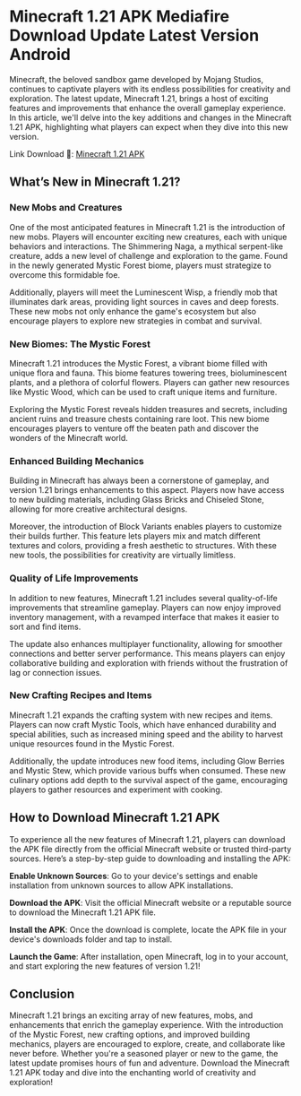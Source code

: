 # Minecraft 1.21 APK Mediafire Download Update Latest Version Android 

Minecraft, the beloved sandbox game developed by Mojang Studios, continues to captivate players with its endless possibilities for creativity and exploration. The latest update, Minecraft 1.21, brings a host of exciting features and improvements that enhance the overall gameplay experience. In this article, we'll delve into the key additions and changes in the Minecraft 1.21 APK, highlighting what players can expect when they dive into this new version.

Link Download 👋: [Minecraft 1.21 APK](https://modilimitado.io/en/minecraft-1-21-apk)

## What’s New in Minecraft 1.21?

### New Mobs and Creatures
One of the most anticipated features in Minecraft 1.21 is the introduction of new mobs. Players will encounter exciting new creatures, each with unique behaviors and interactions. The Shimmering Naga, a mythical serpent-like creature, adds a new level of challenge and exploration to the game. Found in the newly generated Mystic Forest biome, players must strategize to overcome this formidable foe.

Additionally, players will meet the Luminescent Wisp, a friendly mob that illuminates dark areas, providing light sources in caves and deep forests. These new mobs not only enhance the game's ecosystem but also encourage players to explore new strategies in combat and survival.

### New Biomes: The Mystic Forest
Minecraft 1.21 introduces the Mystic Forest, a vibrant biome filled with unique flora and fauna. This biome features towering trees, bioluminescent plants, and a plethora of colorful flowers. Players can gather new resources like Mystic Wood, which can be used to craft unique items and furniture.

Exploring the Mystic Forest reveals hidden treasures and secrets, including ancient ruins and treasure chests containing rare loot. This new biome encourages players to venture off the beaten path and discover the wonders of the Minecraft world.

### Enhanced Building Mechanics
Building in Minecraft has always been a cornerstone of gameplay, and version 1.21 brings enhancements to this aspect. Players now have access to new building materials, including Glass Bricks and Chiseled Stone, allowing for more creative architectural designs.

Moreover, the introduction of Block Variants enables players to customize their builds further. This feature lets players mix and match different textures and colors, providing a fresh aesthetic to structures. With these new tools, the possibilities for creativity are virtually limitless.

### Quality of Life Improvements
In addition to new features, Minecraft 1.21 includes several quality-of-life improvements that streamline gameplay. Players can now enjoy improved inventory management, with a revamped interface that makes it easier to sort and find items.

The update also enhances multiplayer functionality, allowing for smoother connections and better server performance. This means players can enjoy collaborative building and exploration with friends without the frustration of lag or connection issues.

### New Crafting Recipes and Items
Minecraft 1.21 expands the crafting system with new recipes and items. Players can now craft Mystic Tools, which have enhanced durability and special abilities, such as increased mining speed and the ability to harvest unique resources found in the Mystic Forest.

Additionally, the update introduces new food items, including Glow Berries and Mystic Stew, which provide various buffs when consumed. These new culinary options add depth to the survival aspect of the game, encouraging players to gather resources and experiment with cooking.

## How to Download Minecraft 1.21 APK
To experience all the new features of Minecraft 1.21, players can download the APK file directly from the official Minecraft website or trusted third-party sources. Here’s a step-by-step guide to downloading and installing the APK:

**Enable Unknown Sources**: Go to your device's settings and enable installation from unknown sources to allow APK installations.

**Download the APK**: Visit the official Minecraft website or a reputable source to download the Minecraft 1.21 APK file.

**Install the APK**: Once the download is complete, locate the APK file in your device's downloads folder and tap to install.

**Launch the Game**: After installation, open Minecraft, log in to your account, and start exploring the new features of version 1.21!

## Conclusion
Minecraft 1.21 brings an exciting array of new features, mobs, and enhancements that enrich the gameplay experience. With the introduction of the Mystic Forest, new crafting options, and improved building mechanics, players are encouraged to explore, create, and collaborate like never before. Whether you're a seasoned player or new to the game, the latest update promises hours of fun and adventure. Download the Minecraft 1.21 APK today and dive into the enchanting world of creativity and exploration!
